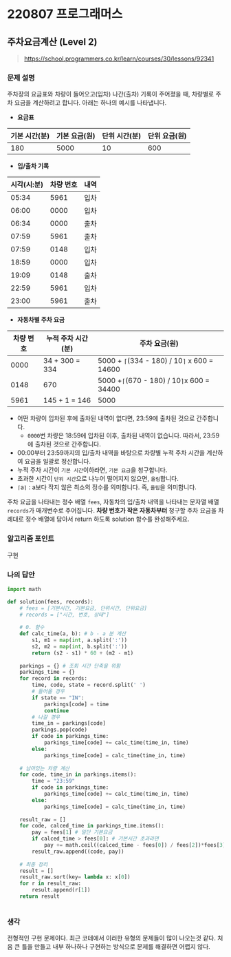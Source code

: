 # 220807 프로그래머스

## 주차요금계산 (Level 2)

> https://school.programmers.co.kr/learn/courses/30/lessons/92341

### 문제 설명

주차장의 요금표와 차량이 들어오고(입차) 나간(출차) 기록이 주어졌을 때, 차량별로 주차 요금을 계산하려고 합니다. 아래는 하나의 예시를 나타냅니다.

- **요금표**

| 기본 시간(분) | 기본 요금(원) | 단위 시간(분) | 단위 요금(원) |
| ------------- | ------------- | ------------- | ------------- |
| 180           | 5000          | 10            | 600           |

 

- **입/출차 기록**

| 시각(시:분) | 차량 번호 | 내역 |
| ----------- | --------- | ---- |
| 05:34       | 5961      | 입차 |
| 06:00       | 0000      | 입차 |
| 06:34       | 0000      | 출차 |
| 07:59       | 5961      | 출차 |
| 07:59       | 0148      | 입차 |
| 18:59       | 0000      | 입차 |
| 19:09       | 0148      | 출차 |
| 22:59       | 5961      | 입차 |
| 23:00       | 5961      | 출차 |

 

- **자동차별 주차 요금**

| 차량 번호 | 누적 주차 시간(분) | 주차 요금(원)                               |
| --------- | ------------------ | ------------------------------------------- |
| 0000      | 34 + 300 = 334     | 5000 + `⌈`(334 - 180) / 10`⌉` x 600 = 14600 |
| 0148      | 670                | 5000 +`⌈`(670 - 180) / 10`⌉`x 600 = 34400   |
| 5961      | 145 + 1 = 146      | 5000                                        |

- 어떤 차량이 입차된 후에 출차된 내역이 없다면, 23:59에 출차된 것으로 간주합니다.
  - `0000`번 차량은 18:59에 입차된 이후, 출차된 내역이 없습니다. 따라서, 23:59에 출차된 것으로 간주합니다.
- 00:00부터 23:59까지의 입/출차 내역을 바탕으로 차량별 누적 주차 시간을 계산하여 요금을 일괄로 정산합니다.
- 누적 주차 시간이 `기본 시간`이하라면, `기본 요금`을 청구합니다.
- 초과한 시간이 `단위 시간`으로 나누어 떨어지지 않으면, `올림`합니다.
- `⌈`a`⌉` : a보다 작지 않은 최소의 정수를 의미합니다. 즉, `올림`을 의미합니다.

주차 요금을 나타내는 정수 배열 `fees`, 자동차의 입/출차 내역을 나타내는 문자열 배열 `records`가 매개변수로 주어집니다. **차량 번호가 작은 자동차부터** 청구할 주차 요금을 차례대로 정수 배열에 담아서 return 하도록 solution 함수를 완성해주세요.

### 알고리즘 포인트

구현

### 나의 답안

```python
import math

def solution(fees, records):
    # fees = [기본시간, 기본요금, 단위시간, 단위요금]
    # records = ["시간, 번호, 상태"]
    
    # 0. 함수
    def calc_time(a, b): # b - a 분 계산
        s1, m1 = map(int, a.split(':'))
        s2, m2 = map(int, b.split(':'))
        return (s2 - s1) * 60 + (m2 - m1)
    
    parkings = {} # 조회 시간 단축을 위함
    parkings_time = {}
    for record in records:
        time, code, state = record.split(' ')
        # 들어올 경우
        if state == "IN":
            parkings[code] = time
            continue
        # 나갈 경우
        time_in = parkings[code]
        parkings.pop(code)
        if code in parkings_time:
            parkings_time[code] += calc_time(time_in, time)
        else:
            parkings_time[code] = calc_time(time_in, time)
    
    # 남아있는 차량 계산
    for code, time_in in parkings.items():
        time = "23:59"
        if code in parkings_time:
            parkings_time[code] += calc_time(time_in, time)
        else:
            parkings_time[code] = calc_time(time_in, time)
        
    result_raw = []
    for code, calced_time in parkings_time.items():
        pay = fees[1] # 일단 기본요금
        if calced_time > fees[0]: # 기본시간 초과라면
            pay += math.ceil((calced_time - fees[0]) / fees[2])*fees[3]
        result_raw.append((code, pay))
    
    # 최종 정리
    result = []
    result_raw.sort(key= lambda x: x[0])
    for r in result_raw:
        result.append(r[1])
    return result
        
```

### 생각

전형적인 구현 문제이다. 최근 코테에서 이러한 유형의 문제들이 많이 나오는것 같다. 처음 큰 틀을 만들고 내부 하나하나 구현하는 방식으로 문제를 해결하면 어렵지 않다.

